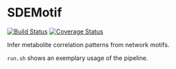 # SDEMotif

[![Build Status](https://api.travis-ci.org/kpj/SDEMotif.svg?branch=master)](https://api.travis-ci.org/kpj/SDEMotif)
[![Coverage Status](https://coveralls.io/repos/github/kpj/SDEMotif/badge.svg?branch=master)](https://coveralls.io/github/kpj/SDEMotif?branch=master)

Infer metabolite correlation patterns from network motifs.

`run.sh` shows an exemplary usage of the pipeline.
